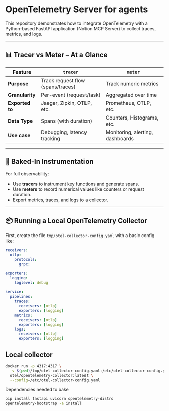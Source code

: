 #  OpenTelemetry Server for agents

This repository demonstrates how to integrate OpenTelemetry with a Python-based FastAPI application (Notion MCP Server) to collect traces, metrics, and logs.

---

## 📊 Tracer vs Meter – At a Glance

| Feature      | `tracer`                              | `meter`                                |
|--------------|----------------------------------------|-----------------------------------------|
| **Purpose**  | Track request flow (spans/traces)      | Track numeric metrics                   |
| **Granularity** | Per-event (request/task)           | Aggregated over time                    |
| **Exported to** | Jaeger, Zipkin, OTLP, etc.         | Prometheus, OTLP, etc.                  |
| **Data Type** | Spans (with duration)                | Counters, Histograms, etc.              |
| **Use case** | Debugging, latency tracking           | Monitoring, alerting, dashboards        |

---

## 🍞 Baked-In Instrumentation

For full observability:
- Use **tracers** to instrument key functions and generate spans.
- Use **meters** to record numerical values like counters or request duration.
- Export metrics, traces, and logs to a collector.

---

## 📦 Running a Local OpenTelemetry Collector

First, create the file `tmp/otel-collector-config.yaml` with a basic config like:

```yaml
receivers:
  otlp:
    protocols:
      grpc:

exporters:
  logging:
    loglevel: debug

service:
  pipelines:
    traces:
      receivers: [otlp]
      exporters: [logging]
    metrics:
      receivers: [otlp]
      exporters: [logging]
    logs:
      receivers: [otlp]
      exporters: [logging]
```

## Local collector

```bash
docker run -p 4317:4317 \
  -v $(pwd)/tmp/otel-collector-config.yaml:/etc/otel-collector-config.yaml \
  otel/opentelemetry-collector:latest \
  --config=/etc/otel-collector-config.yaml
```
Dependencies needed to bake 

```bash
pip install fastapi uvicorn opentelemetry-distro
opentelemetry-bootstrap -a install

```

